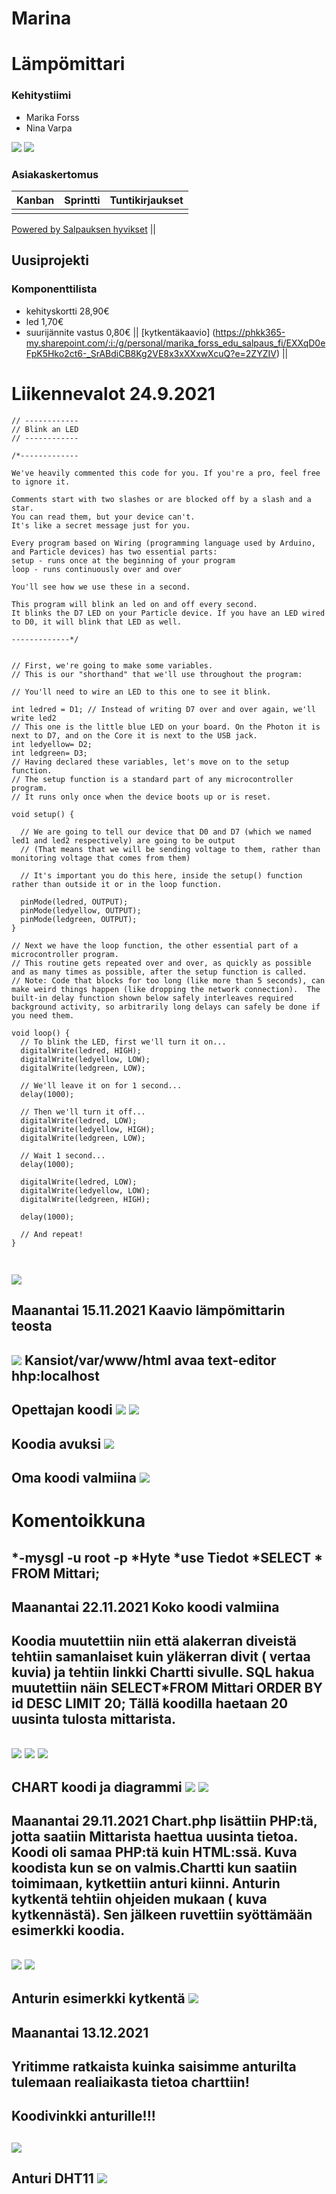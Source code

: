 # Marina
# Lämpömittari
### Kehitystiimi
  * Marika Forss
  * Nina Varpa
  
  ![](Marika1.jpg)
  ![](Ninnu.jpg)
  ### Asiakaskertomus
  Kanban    | Sprintti   | Tuntikirjaukset
  --------- | ---------- | ----------------
  ||
  
  [Powered by Salpauksen hyvikset](https://www.salpaus.fi)
  ||
  ## Uusiprojekti
  ### Komponenttilista
  * kehityskortti 28,90€
  * led 1,70€
  * suurijännite vastus 0,80€
  ||
  [kytkentäkaavio] (https://phkk365-my.sharepoint.com/:i:/g/personal/marika_forss_edu_salpaus_fi/EXXqD0eFpK5Hko2ct6-_SrABdiCB8Kg2VE8x3xXXxwXcuQ?e=2ZYZIV)
  ||
  # Liikennevalot 24.9.2021
```
// ------------
// Blink an LED
// ------------

/*-------------

We've heavily commented this code for you. If you're a pro, feel free to ignore it.

Comments start with two slashes or are blocked off by a slash and a star.
You can read them, but your device can't.
It's like a secret message just for you.

Every program based on Wiring (programming language used by Arduino, and Particle devices) has two essential parts:
setup - runs once at the beginning of your program
loop - runs continuously over and over

You'll see how we use these in a second. 

This program will blink an led on and off every second.
It blinks the D7 LED on your Particle device. If you have an LED wired to D0, it will blink that LED as well.

-------------*/


// First, we're going to make some variables.
// This is our "shorthand" that we'll use throughout the program:

// You'll need to wire an LED to this one to see it blink.

int ledred = D1; // Instead of writing D7 over and over again, we'll write led2
// This one is the little blue LED on your board. On the Photon it is next to D7, and on the Core it is next to the USB jack.
int ledyellow= D2;
int ledgreen= D3;
// Having declared these variables, let's move on to the setup function.
// The setup function is a standard part of any microcontroller program.
// It runs only once when the device boots up or is reset.

void setup() {

  // We are going to tell our device that D0 and D7 (which we named led1 and led2 respectively) are going to be output
  // (That means that we will be sending voltage to them, rather than monitoring voltage that comes from them)

  // It's important you do this here, inside the setup() function rather than outside it or in the loop function.

  pinMode(ledred, OUTPUT);
  pinMode(ledyellow, OUTPUT);
  pinMode(ledgreen, OUTPUT);
}

// Next we have the loop function, the other essential part of a microcontroller program.
// This routine gets repeated over and over, as quickly as possible and as many times as possible, after the setup function is called.
// Note: Code that blocks for too long (like more than 5 seconds), can make weird things happen (like dropping the network connection).  The built-in delay function shown below safely interleaves required background activity, so arbitrarily long delays can safely be done if you need them.

void loop() {
  // To blink the LED, first we'll turn it on...
  digitalWrite(ledred, HIGH);
  digitalWrite(ledyellow, LOW);
  digitalWrite(ledgreen, LOW);

  // We'll leave it on for 1 second...
  delay(1000);

  // Then we'll turn it off...
  digitalWrite(ledred, LOW);
  digitalWrite(ledyellow, HIGH);
  digitalWrite(ledgreen, LOW);

  // Wait 1 second...
  delay(1000);
  
  digitalWrite(ledred, LOW);
  digitalWrite(ledyellow, LOW);
  digitalWrite(ledgreen, HIGH);
  
  delay(1000);

  // And repeat!
}


```
![](IMG_20210924_133851.jpg)
---

Maanantai 15.11.2021
Kaavio lämpömittarin teosta
---
![](Mariadbkaaviokuva.jpg)
Kansiot/var/www/html
avaa text-editor
hhp:localhost
----
Opettajan koodi
![](ohjekoodi.jpg)
![](IMG_20211108_104408.jpg)
----
Koodia avuksi
![](IMG_20211101_133141.jpg)
---
Oma koodi valmiina
![](IMG_20211115_133759.jpg)
---
# Komentoikkuna
  *-mysgl -u root -p
  *Hyte
  *use Tiedot
 *SELECT * FROM Mittari;
---
 Maanantai 22.11.2021
 Koko koodi valmiina
 ---
  Koodia muutettiin niin että alakerran diveistä tehtiin samanlaiset kuin yläkerran divit ( vertaa kuvia) ja tehtiin linkki Chartti sivulle. 
  SQL hakua muutettiin näin SELECT*FROM Mittari ORDER BY id DESC LIMIT 20; Tällä koodilla haetaan 20 uusinta tulosta mittarista.
  ---
![](IMG_20211122_131429.jpg)
![](IMG_20211122_140103.jpg)
![](IMG_20211122_140206.jpg)
---
CHART koodi ja diagrammi
![](IMG_20211122_140114.jpg)
![](IMG_20211122_140133.jpg)
---
Maanantai 29.11.2021 
Chart.php lisättiin PHP:tä, jotta saatiin Mittarista haettua uusinta tietoa. Koodi oli samaa PHP:tä kuin HTML:ssä. Kuva koodista kun se on valmis.Chartti kun saatiin toimimaan, kytkettiin anturi kiinni. Anturin kytkentä tehtiin ohjeiden mukaan ( kuva kytkennästä). Sen jälkeen ruvettiin syöttämään esimerkki koodia.
---
![](opettajankoodichart.jpg)
![](chartkoodivalmis.jpg)
---
Anturin esimerkki kytkentä
![](anturinohje.jpg)
---
Maanantai 13.12.2021
---
Yritimme ratkaista kuinka saisimme anturilta tulemaan realiaikasta tietoa charttiin!
---
Koodivinkki anturille!!!
---
![](Anturinkoodi.jpg)
---
Anturi DHT11
![](anturidht11.jpg)
---
